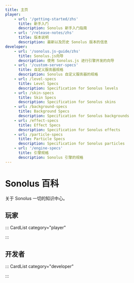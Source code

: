 ```yaml
---
title: 主页
player:
    - url: '/getting-started/zhs'
      title: 新手入门
      description: Sonolus 新手入门指南
    - url: '/release-notes/zhs'
      title: 版本说明
      description: 最新以及历史 Sonolus 版本的信息
developer:
    - url: '/sonolus.js-guide/zhs'
      title: Sonolus.js向导
      description: 使用 Sonolus.js 进行引擎开发的向导
    - url: '/custom-server-specs'
      title: 自定义服务器规格
      description: Sonolus 自定义服务器的规格
    - url: /level-specs
      title: Level Specs
      description: Specification for Sonolus levels
    - url: /skin-specs
      title: Skin Specs
      description: Specification for Sonolus skins
    - url: /background-specs
      title: Background Specs
      description: Specification for Sonolus backgrounds
    - url: /effect-specs
      title: Effect Specs
      description: Specification for Sonolus effects
    - url: /particle-specs
      title: Particle Specs
      description: Specification for Sonolus particles
    - url: '/engine-specs'
      title: 引擎规格
      description: Sonolus 引擎的规格
---
```


# Sonolus 百科

关于 Sonolus 一切的知识中心。

## 玩家

::: CardList category="player"

:::

## 开发者

::: CardList category="developer"

:::
